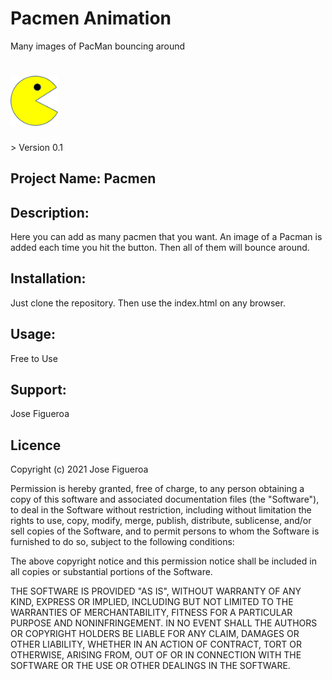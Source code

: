 # Pacmen Animation
Many images of PacMan bouncing around
<h1><img src="https://github.com/JoeEnrique/pacmen/blob/main/images/PacMan1.png" alt="Pacmen" width="15%"></h1>
> Version 0.1


## Project Name: Pacmen  

## Description:
Here you can add as many pacmen that you want. An image of a Pacman is added each time you hit the button. Then all of them will bounce around.

## Installation:
Just clone the repository. Then use the index.html on any browser. 

## Usage:
Free to Use

## Support:
Jose Figueroa

## Licence
Copyright (c) 2021 Jose Figueroa

Permission is hereby granted, free of charge, to any person obtaining a copy of this software and associated documentation files (the "Software"), to deal in the Software without restriction, including without limitation the rights to use, copy, modify, merge, publish, distribute, sublicense, and/or sell copies of the Software, and to permit persons to whom the Software is furnished to do so, subject to the following conditions:

The above copyright notice and this permission notice shall be included in all copies or substantial portions of the Software.

THE SOFTWARE IS PROVIDED "AS IS", WITHOUT WARRANTY OF ANY KIND, EXPRESS OR IMPLIED, INCLUDING BUT NOT LIMITED TO THE WARRANTIES OF MERCHANTABILITY, FITNESS FOR A PARTICULAR PURPOSE AND NONINFRINGEMENT. IN NO EVENT SHALL THE AUTHORS OR COPYRIGHT HOLDERS BE LIABLE FOR ANY CLAIM, DAMAGES OR OTHER LIABILITY, WHETHER IN AN ACTION OF CONTRACT, TORT OR OTHERWISE, ARISING FROM, OUT OF OR IN CONNECTION WITH THE SOFTWARE OR THE USE OR OTHER DEALINGS IN THE SOFTWARE.
